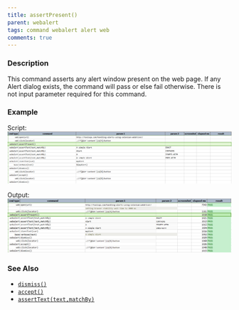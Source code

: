 ```yaml
---
title: assertPresent()
parent: webalert
tags: command webalert alert web
comments: true
---
```



### Description
This command asserts any alert window present on the web page.  If any Alert dialog exists, the command will pass or 
else fail otherwise.  There is not input parameter required for this command.


### Example
Script:<br/>
![](image/assertPresent_01.png)

Output:<br/>
![](image/assertPresent_02.png)


### See Also
- [`dismiss()`](dismiss())
- [`accept()`](accept())
- [`assertText(text,matchBy)`](assertText(text,matchBy))

